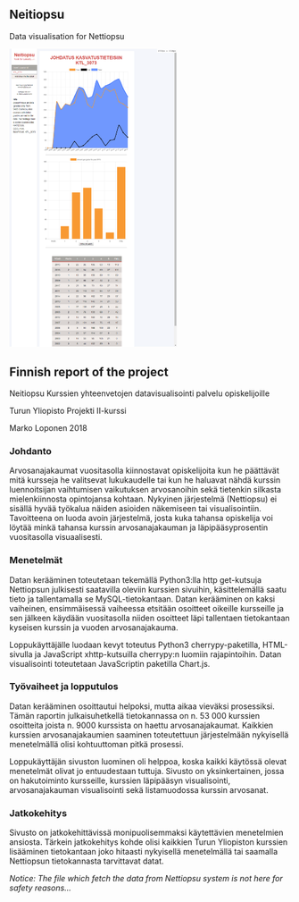 ## Neitiopsu
Data visualisation for Nettiopsu

<img src="https://github.com/z00ze/neitiopsu-v2/blob/master/Capture.PNG" width="300">


## Finnish report of the project

Neitiopsu
Kurssien yhteenvetojen datavisualisointi palvelu opiskelijoille

Turun Yliopisto
Projekti II-kurssi

Marko Loponen
2018

### Johdanto

Arvosanajakaumat vuositasolla kiinnostavat opiskelijoita kun he päättävät mitä kursseja he valitsevat lukukaudelle tai kun he haluavat nähdä kurssin luennoitsijan vaihtumisen vaikutuksen arvosanoihin sekä tietenkin silkasta mielenkiinnosta opintojansa kohtaan. Nykyinen järjestelmä (Nettiopsu) ei sisällä hyvää työkalua näiden asioiden näkemiseen tai visualisointiin. Tavoitteena on luoda avoin järjestelmä, josta kuka tahansa opiskelija voi löytää minkä tahansa kurssin arvosanajakauman ja läpipääsyprosentin vuositasolla visuaalisesti.

### Menetelmät

Datan kerääminen toteutetaan tekemällä Python3:lla http get-kutsuja Nettiopsun julkisesti saatavilla oleviin kurssien sivuihin, käsittelemällä saatu tieto ja tallentamalla se MySQL-tietokantaan. Datan kerääminen on kaksi vaiheinen, ensimmäisessä vaiheessa etsitään osoitteet oikeille kursseille ja sen jälkeen käydään vuositasolla niiden osoitteet läpi tallentaen tietokantaan kyseisen kurssin ja vuoden arvosanajakauma.

Loppukäyttäjälle luodaan kevyt toteutus Python3 cherrypy-paketilla, HTML-sivulla ja JavaScript xhttp-kutsuilla cherrypy:n luomiin rajapintoihin. Datan visualisointi toteutetaan JavaScriptin paketilla Chart.js.

### Työvaiheet ja lopputulos

Datan kerääminen osoittautui helpoksi, mutta aikaa vieväksi prosessiksi. Tämän raportin julkaisuhetkellä tietokannassa on n. 53 000 kurssien osoitteita joista n. 9000 kurssista on haettu arvosanajakaumat. Kaikkien kurssien arvosanajakaumien saaminen toteutettuun järjestelmään nykyisellä menetelmällä olisi kohtuuttoman pitkä prosessi.

Loppukäyttäjän sivuston luominen oli helppoa, koska kaikki käytössä olevat menetelmät olivat jo entuudestaan tuttuja. Sivusto on yksinkertainen, jossa on hakutoiminto kursseille, kurssien läpipääsyn visualisointi, arvosanajakauman visualisointi sekä listamuodossa kurssin arvosanat.
 
### Jatkokehitys

Sivusto on jatkokehittävissä monipuolisemmaksi käytettävien menetelmien ansiosta. Tärkein jatkokehitys kohde olisi kaikkien Turun Yliopiston kurssien lisääminen tietokantaan joko hitaasti nykyisellä menetelmällä tai saamalla Nettiopsun tietokannasta tarvittavat datat.

_Notice:
The file which fetch the data from Nettiopsu system is not here for safety reasons..._
